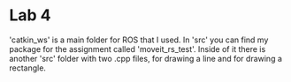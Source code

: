 # Lab 4
'catkin_ws' is a main folder for ROS that I used. In 'src' you can find my package for the assignment called 'moveit_rs_test'. Inside of it there is another 'src' folder with two .cpp files, for drawing a line and for drawing a rectangle.
